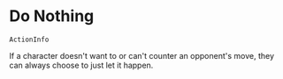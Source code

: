 # Do Nothing

`ActionInfo`

If a character doesn't want to or can't counter an opponent's move, they can always choose to just let it happen.